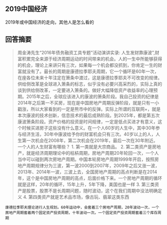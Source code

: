 ## 2019中国经济
2019年或中国经济的走向，其他人是怎么看的

## 回答摘要
> 周金涛先生“2016年债务融资工具专题”活动演讲实录:
  人生发财靠康波”,财富积累完全来源于经济周期运动的时间带来的机会。人的一生中所能够获得的机会，理论上来讲只有三次，如果每一个机会都没抓到，你肯定一生的财富就没有了。最长的周期是康德拉季耶夫周期，它一个循环是60年一次， 在座各位未来十年注定在箫条中渡过，这是康德拉季耶夫不可改变的规律。供给侧改革是全球进入箫条的标志，似乎没有必要兴高采烈的，实际上真的谈到供给侧改革，一定要进入箫条的。做好大幅降低资产收益率的心理预期。2015年之后，全球应该进入的康波的箫条阶段。我自己投资的纪律是2014年之后第一不买房，现在是中国房地产周期反弹阶段，就是只有一小戳涨，所以大家看到的一定是熊市中的反弹。实际上所谓的互联网+，就是本次康波的技术创新，信息技术的最后成熟阶段。到2025年，都是第五次康波箫条阶段。资产价格的投资是时间规律，一定是低点买进才有意义，这个时候买进房子这些没有什么意义。在一个人60岁的人生中，其中30年参与经济生活，30年中康波给予你的财富机会只有三次。40岁以上的人，人生第一次机会在2008年，第二次机会在2019年，最后一次在30年附近。
    一个人的人生财富有哪些？
    1. 第一类就是大宗商品。
    2. 第二类资产是房地产，就是经济周期理论中的枯枿周期，房地产周期20年轮回一次，一个人当中可以碰到两次房地产周期。中国本轮房地产周期1999年开启，按照房地产周期规律分为三波，第一波2000到2007年，2009年之后又涨一波，2013年、2014年一波，三波上去，全国房地产周期的高点判断是在2014年，这个是中国房地产周期的高点，后面价格下来。一个房地产周期的循环就是这样，20年的循环，15年上升，5年下降，美国也是一样
    3. 第三类资产是股票，股票不是长周期问题，随时波动，这个在我们周期中没法明确定义
    4. 第四类资产就是艺术品市场，像古玩、翡翠这类东西

    康德拉季耶夫理论进行人生规划。60年运动中，会套着三个房地产周期，20年波动一次，一个房地产周期套着两个固定资产投资周期，十年波动一次。一个固定资产投资周期套着三个库存周期